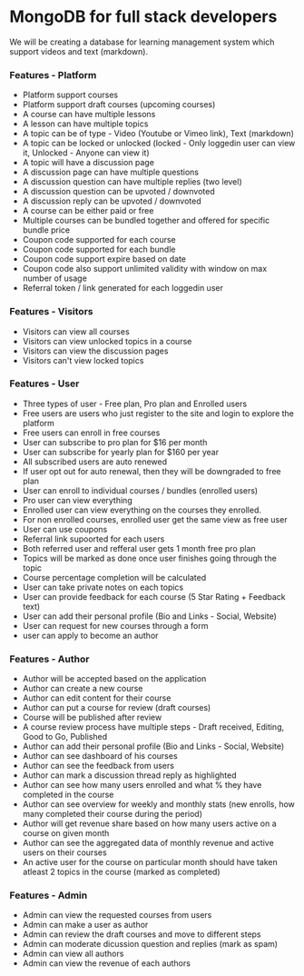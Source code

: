 # MongoDB for full stack developers

We will be creating a database for learning management system which support videos and text (markdown).

### Features - Platform

- Platform support courses
- Platform support draft courses (upcoming courses)
- A course can have multiple lessons
- A lesson can have multiple topics
- A topic can be of type - Video (Youtube or Vimeo link), Text (markdown)
- A topic can be locked or unlocked (locked - Only loggedin user can view it, Unlocked - Anyone can view it)
- A topic will have a discussion page
- A discussion page can have multiple questions
- A discussion question can have multiple replies (two level)
- A discussion question can be upvoted / downvoted
- A discussion reply can be upvoted / downvoted
- A course can be either paid or free
- Multiple courses can be bundled together and offered for specific bundle price
- Coupon code supported for each course
- Coupon code supported for each bundle
- Coupon code support expire based on date
- Coupon code also support unlimited validity with window on max number of usage
- Referral token / link generated for each loggedin user

### Features - Visitors

- Visitors can view all courses
- Visitors can view unlocked topics in a course
- Visitors can view the discussion pages
- Visitors can't view locked topics

### Features - User

- Three types of user - Free plan, Pro plan and Enrolled users
- Free users are users who just register to the site and login to explore the platform
- Free users can enroll in free courses
- User can subscribe to pro plan for $16 per month
- User can subscribe for yearly plan for $160 per year
- All subscribed users are auto renewed
- If user opt out for auto renewal, then they will be downgraded to free plan
- User can enroll to individual courses / bundles (enrolled users)
- Pro user can view everything
- Enrolled user can view everything on the courses they enrolled. 
- For non enrolled courses, enrolled user get the same view as free user
- User can use coupons
- Referral link supoorted for each users
- Both referred user and refferal user gets 1 month free pro plan
- Topics will be marked as done once user finishes going through the topic
- Course percentage completion will be calculated
- User can take private notes on each topics
- User can provide feedback for each course (5 Star Rating + Feedback text)
- User can add their personal profile (Bio and Links - Social, Website)
- User can request for new courses through a form
- user can apply to become an author

### Features - Author

- Author will be accepted based on the application
- Author can create a new course
- Author can edit content for their course
- Author can put a course for review (draft courses)
- Course will be published after review
- A course review process have multiple steps - Draft received, Editing, Good to Go, Published
- Author can add their personal profile (Bio and Links - Social, Website)
- Author can see dashboard of his courses
- Author can see the feedback from users
- Author can mark a discussion thread reply as highlighted
- Author can see how many users enrolled and what % they have completed in the course
- Author can see overview for weekly and monthly stats (new enrolls, how many completed their course during the period)
- Author will get revenue share based on how many users active on a course on given month
- Author can see the aggregated data of monthly revenue and active users on their courses
- An active user for the course on particular month should have taken atleast 2 topics in the course (marked as completed)

### Features - Admin

- Admin can view the requested courses from users
- Admin can make a user as author
- Admin can review the draft courses and move to different steps
- Admin can moderate dicussion question and replies (mark as spam)
- Admin can view all authors
- Admin can view the revenue of each authors
